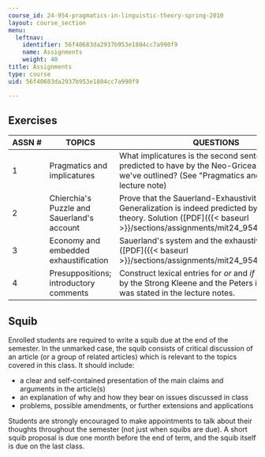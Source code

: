 ```yaml
---
course_id: 24-954-pragmatics-in-linguistic-theory-spring-2010
layout: course_section
menu:
  leftnav:
    identifier: 56f40683da2937b953e1804cc7a990f9
    name: Assignments
    weight: 40
title: Assignments
type: course
uid: 56f40683da2937b953e1804cc7a990f9

---
```


Exercises
---------

| ASSN # | TOPICS | QUESTIONS |
| --- | --- | --- |
| 1 | Pragmatics and implicatures | What implicatures is the second sentence of (38) predicted to have by the Neo-Gricean account we've outlined? (See "Pragmatics and implicatures" lecture note) |
| 2 | Chierchia's Puzzle and Sauerland's account | Prove that the Sauerland-Exhaustivity Generalization is indeed predicted by Sauerland's theory. Solution ([PDF]({{< baseurl >}}/sections/assignments/mit24_954s10_hw2_sol)) |
| 3 | Economy and embedded exhaustification | Sauerland's system and the exhaustivity operator ([PDF]({{< baseurl >}}/sections/assignments/mit24_954s10_hw3)) |
| 4 | Presuppositions; introductory comments | Construct lexical entries for _or_ and _if then_, guided by the Strong Kleene and the Peters intuition as it was stated in the lecture notes. 

Squib
-----

Enrolled students are required to write a squib due at the end of the semester. In the unmarked case, the squib consists of critical discussion of an article (or a group of related articles) which is relevant to the topics covered in this class. It should include:

*   a clear and self-contained presentation of the main claims and arguments in the article(s)
*   an explanation of why and how they bear on issues discussed in class
*   problems, possible amendments, or further extensions and applications

Students are strongly encouraged to make appointments to talk about their thoughts throughout the semester (not just when squibs are due). A short squib proposal is due one month before the end of term, and the squib itself is due on the last class.